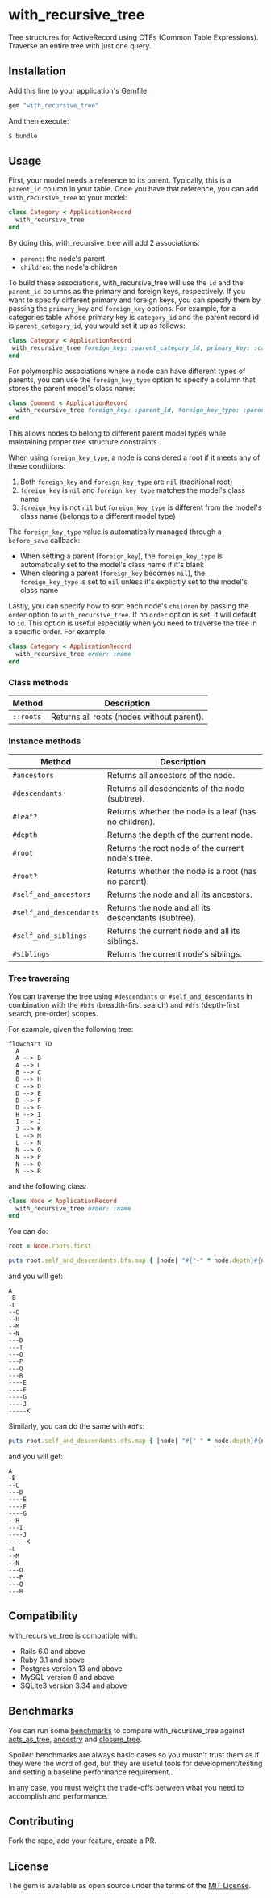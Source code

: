 # with_recursive_tree

Tree structures for ActiveRecord using CTEs (Common Table Expressions). Traverse an entire tree with just one query.

## Installation

Add this line to your application's Gemfile:

```ruby
gem "with_recursive_tree"
```

And then execute:

```bash
$ bundle
```

## Usage

First, your model needs a reference to its parent. Typically, this is a `parent_id` column in your table. Once you have that reference, you can add `with_recursive_tree` to your model:

```ruby
class Category < ApplicationRecord
  with_recursive_tree
end
```

By doing this, with_recursive_tree will add 2 associations:

* `parent`: the node's parent
* `children`: the node's children

To build these associations, with_recursive_tree will use the `id` and the `parent_id` columns as the primary and foreign keys, respectively. If you want to specify different primary and foreign keys, you can specify them by passing the `primary_key` and `foreign_key` options. For example, for a categories table whose primary key is `category_id` and the parent record id is `parent_category_id`, you would set it up as follows:

```ruby
class Category < ApplicationRecord
 with_recursive_tree foreign_key: :parent_category_id, primary_key: :category_id
end
```

For polymorphic associations where a node can have different types of parents, you can use the `foreign_key_type` option to specify a column that stores the parent model's class name:

```ruby
class Comment < ApplicationRecord
  with_recursive_tree foreign_key: :parent_id, foreign_key_type: :parent_type
end
```

This allows nodes to belong to different parent model types while maintaining proper tree structure constraints.

When using `foreign_key_type`, a node is considered a root if it meets any of these conditions:

1. Both `foreign_key` and `foreign_key_type` are `nil` (traditional root)
2. `foreign_key` is `nil` and `foreign_key_type` matches the model's class name
3. `foreign_key` is not `nil` but `foreign_key_type` is different from the model's class name (belongs to a different model type)

The `foreign_key_type` value is automatically managed through a `before_save` callback:

* When setting a parent (`foreign_key`), the `foreign_key_type` is automatically set to the model's class name if it's blank
* When clearing a parent (`foreign_key` becomes `nil`), the `foreign_key_type` is set to `nil` unless it's explicitly set to the model's class name

Lastly, you can specify how to sort each node's `children` by passing the `order` option to `with_recursive_tree`. If no `order` option is set, it will default to `id`. This option is useful especially when you need to traverse the tree in a specific order. For example:

```ruby
class Category < ApplicationRecord
  with_recursive_tree order: :name
end
```

### Class methods

| Method    | Description                               |
| --------- | ----------------------------------------- |
| `::roots` | Returns all roots (nodes without parent). |

### Instance methods

| Method                  | Description                                           |
| ----------------------- | ----------------------------------------------------- |
| `#ancestors`            | Returns all ancestors of the node.                    |
| `#descendants`          | Returns all descendants of the node (subtree).        |
| `#leaf?`                | Returns whether the node is a leaf (has no children). |
| `#depth`                | Returns the depth of the current node.                |
| `#root`                 | Returns the root node of the current node's tree.     |
| `#root?`                | Returns whether the node is a root (has no parent).   |
| `#self_and_ancestors`   | Returns the node and all its ancestors.               |
| `#self_and_descendants` | Returns the node and all its descendants (subtree).   |
| `#self_and_siblings`    | Returns the current node and all its siblings.        |
| `#siblings`             | Returns the current node's siblings.                  |

### Tree traversing

You can traverse the tree using `#descendants` or `#self_and_descendants` in combination with the `#bfs` (breadth-first search) and `#dfs` (depth-first search, pre-order) scopes.

For example, given the following tree:

```mermaid
flowchart TD
  A
  A --> B
  A --> L
  B --> C
  B --> H
  C --> D
  D --> E
  D --> F
  D --> G
  H --> I
  I --> J
  J --> K
  L --> M
  L --> N
  N --> O
  N --> P
  N --> Q
  N --> R
```

and the following class:

```ruby
class Node < ApplicationRecord
  with_recursive_tree order: :name
end
```

You can do:

```ruby
root = Node.roots.first

puts root.self_and_descendants.bfs.map { |node| "#{"-" * node.depth}#{node.name}" }
```

and you will get:

```
A
-B
-L
--C
--H
--M
--N
---D
---I
---O
---P
---Q
---R
----E
----F
----G
----J
-----K
```

Similarly, you can do the same with `#dfs`:

```ruby
puts root.self_and_descendants.dfs.map { |node| "#{"-" * node.depth}#{node.name}" }
```

and you will get:

```
A
-B
--C
---D
----E
----F
----G
--H
---I
----J
-----K
-L
--M
--N
---O
---P
---Q
---R
```

## Compatibility

with_recursive_tree is compatible with:

* Rails 6.0 and above
* Ruby 3.1 and above
* Postgres version 13 and above
* MySQL version 8 and above
* SQLite3 version 3.34 and above

## Benchmarks

You can run some [benchmarks](/benchmarks/benchmark.rb) to compare with_recursive_tree against [acts_as_tree](https://github.com/amerine/acts_as_tree), [ancestry](https://github.com/stefankroes/ancestry/) and [closure_tree](https://github.com/ClosureTree/closure_tree).

Spoiler: benchmarks are always basic cases so you mustn't trust them as if they were the word of god, but they are useful tools for development/testing and setting a baseline performance requirement..

In any case, you must weight the trade-offs between what you need to accomplish and performance.

## Contributing

Fork the repo, add your feature, create a PR.

## License

The gem is available as open source under the terms of the [MIT License](https://opensource.org/licenses/MIT).
